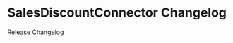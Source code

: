 # SalesDiscountConnector Changelog

[Release Changelog](https://github.com/spryker/sales-discount-connector/releases)
